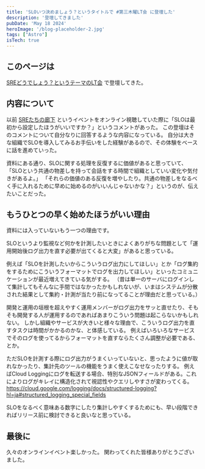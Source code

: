 ```yaml
---
title: 'SLOいつ決めましょう？というタイトルで #第三木曜LT会 に登壇した'
description: '登壇してきました'
pubDate: 'May 18 2024'
heroImage: '/blog-placeholder-2.jpg'
tags: ["Astro"]
isTech: true
---
```


## このページは

[SREどうでしょう？というテーマのLT会](https://metaps.connpass.com/event/313921/) で登壇してきた。

## 内容について

以前 [SREたちの廊下](https://findy.connpass.com/event/311323/) というイベントをオンライン視聴していた際に「SLOは最初から設定したほうがいいですか？」というコメントがあった。
この登壇はそのコメントについて自分なりに回答するような内容になっている。
自分は大きな組織でSLOを導入してみるお手伝いをした経験があるので、その体験をベースに話を進めていった。

資料にある通り、SLOに関する処理を反復するに価値があると思っていて、
「SLOという共通の物差しを持って会話をする時間で組織としていい変化や気付きがあるよ。」
「それらの価値のある反復を増やしたり。共通の物差しをなるべく手に入れるために早めに始めるのがいいんじゃないかな？」というのが、伝えたいことだった。

## もうひとつの早く始めたほうがいい理由

資料には入っていないもう一つの理由です。

SLOというより監視など何かを計測したいときによくありがちな問題として「運用開始後ログ出力を直す必要が出てくると大変」があると思っている。

例えば「SLOを計測したいからこういうログ出力にしてほしい」とか「ログ集約をするためにこういうフォーマットでログを出力してほしい」といったコミュニケーションが最近増えてきている気がする。
（昔は単一のサーバにログインして集計してもそんなに手間ではなかったかもしれないが、いまはシステムが分散された結果として集約・計測が当たり前になってることが理由だと思っている。）

開発と運用の垣根を超えやすく運用メンバーがログ出力をサッと直せたり、そもそも開発する人が運用するのであればあまりこういう問題は起こらないかもしれない。
しかし組織やサービスが大きいと様々な理由で、こういうログ出力を直すタスクは時間がかかるのかな、と体感している。
例えばいろいろなサービスでそのログを使ってるからフォーマットを直すならたくさん調整が必要である、とか。

ただSLOを計測する際にログ出力がうまくいっていないと、思ったように値が取れなかったり、集計先のツールの機能をうまく使えこなせなったりする。
例えばCloud Loggingにログを転送する場合、特別なJSONフィールドがある。これによりログがキレイに構造化されて視認性やクエリしやすさが変わってくる。
https://cloud.google.com/logging/docs/structured-logging?hl=ja#structured_logging_special_fields

SLOをなるべく意味ある数字にしたり集計しやすくするためにも、早い段階できればリリース前に検討できると良いなと思っている。

## 最後に

久々のオンラインイベント楽しかった。
関わってくれた皆様ありがとうございました。
